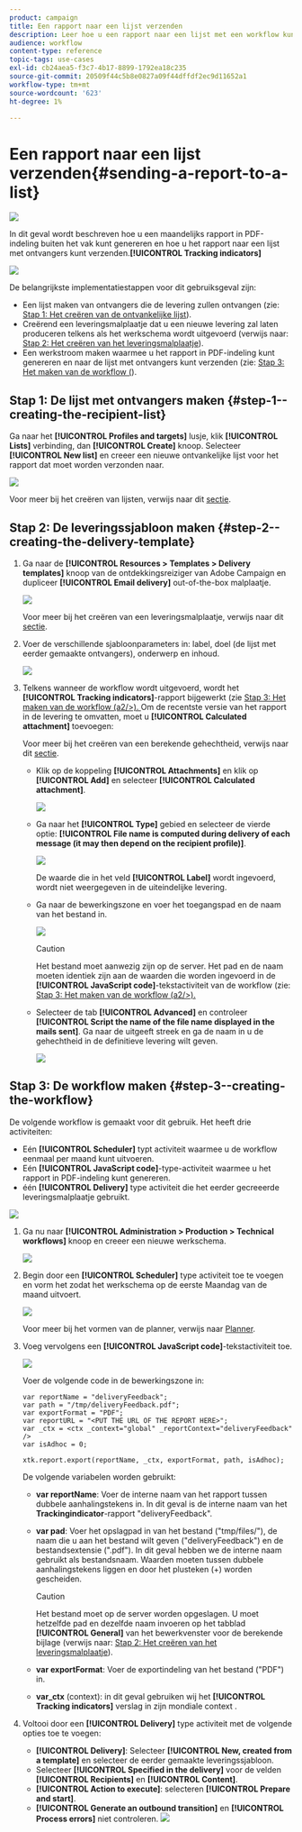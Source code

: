 ```yaml
---
product: campaign
title: Een rapport naar een lijst verzenden
description: Leer hoe u een rapport naar een lijst met een workflow kunt verzenden
audience: workflow
content-type: reference
topic-tags: use-cases
exl-id: cb24aea5-f3c7-4b17-8899-1792ea18c235
source-git-commit: 20509f44c5b8e0827a09f44dffdf2ec9d11652a1
workflow-type: tm+mt
source-wordcount: '623'
ht-degree: 1%

---
```


# Een rapport naar een lijst verzenden{#sending-a-report-to-a-list}

![](../../assets/common.svg)

In dit geval wordt beschreven hoe u een maandelijks rapport in PDF-indeling buiten het vak kunt genereren en hoe u het rapport naar een lijst met ontvangers kunt verzenden.**[!UICONTROL Tracking indicators]**

![](assets/use_case_report_intro.png)

De belangrijkste implementatiestappen voor dit gebruiksgeval zijn:

* Een lijst maken van ontvangers die de levering zullen ontvangen (zie: [Stap 1: Het creëren van de ontvankelijke lijst](#step-1--creating-the-recipient-list)).
* Creërend een leveringsmalplaatje dat u een nieuwe levering zal laten produceren telkens als het werkschema wordt uitgevoerd (verwijs naar: [Stap 2: Het creëren van het leveringsmalplaatje](#step-2--creating-the-delivery-template)).
* Een werkstroom maken waarmee u het rapport in PDF-indeling kunt genereren en naar de lijst met ontvangers kunt verzenden (zie: [Stap 3: Het maken van de workflow (](#step-3--creating-the-workflow)).

## Stap 1: De lijst met ontvangers maken {#step-1--creating-the-recipient-list}

Ga naar het **[!UICONTROL Profiles and targets]** lusje, klik **[!UICONTROL Lists]** verbinding, dan **[!UICONTROL Create]** knoop. Selecteer **[!UICONTROL New list]** en creeer een nieuwe ontvankelijke lijst voor het rapport dat moet worden verzonden naar.

![](assets/use_case_report_1.png)

Voor meer bij het creëren van lijsten, verwijs naar dit [sectie](../../platform/using/creating-and-managing-lists.md).

## Stap 2: De leveringssjabloon maken {#step-2--creating-the-delivery-template}

1. Ga naar de **[!UICONTROL Resources > Templates > Delivery templates]** knoop van de ontdekkingsreiziger van Adobe Campaign en dupliceer **[!UICONTROL Email delivery]** out-of-the-box malplaatje.

   ![](assets/use_case_report_2.png)

   Voor meer bij het creëren van een leveringsmalplaatje, verwijs naar dit [sectie](../../delivery/using/about-templates.md).

1. Voer de verschillende sjabloonparameters in: label, doel (de lijst met eerder gemaakte ontvangers), onderwerp en inhoud.

   ![](assets/use_case_report_3.png)

1. Telkens wanneer de workflow wordt uitgevoerd, wordt het **[!UICONTROL Tracking indicators]**-rapport bijgewerkt (zie [Stap 3: Het maken van de workflow (a2/>). ](#step-3--creating-the-workflow) Om de recentste versie van het rapport in de levering te omvatten, moet u **[!UICONTROL Calculated attachment]** toevoegen:

   Voor meer bij het creëren van een berekende gehechtheid, verwijs naar dit [sectie](../../delivery/using/attaching-files.md#creating-a-calculated-attachment).

   * Klik op de koppeling **[!UICONTROL Attachments]** en klik op **[!UICONTROL Add]** en selecteer **[!UICONTROL Calculated attachment]**.

      ![](assets/use_case_report_4.png)

   * Ga naar het **[!UICONTROL Type]** gebied en selecteer de vierde optie: **[!UICONTROL File name is computed during delivery of each message (it may then depend on the recipient profile)]**.

      ![](assets/use_case_report_5.png)

      De waarde die in het veld **[!UICONTROL Label]** wordt ingevoerd, wordt niet weergegeven in de uiteindelijke levering.

   * Ga naar de bewerkingszone en voer het toegangspad en de naam van het bestand in.

      ![](assets/use_case_report_6.png)

      >[!CAUTION]
      >
      >Het bestand moet aanwezig zijn op de server. Het pad en de naam moeten identiek zijn aan de waarden die worden ingevoerd in de **[!UICONTROL JavaScript code]**-tekstactiviteit van de workflow (zie: [Stap 3: Het maken van de workflow (a2/>).](#step-3--creating-the-workflow)

   * Selecteer de tab **[!UICONTROL Advanced]** en controleer **[!UICONTROL Script the name of the file name displayed in the mails sent]**. Ga naar de uitgeeft streek en ga de naam in u de gehechtheid in de definitieve levering wilt geven.

      ![](assets/use_case_report_6bis.png)

## Stap 3: De workflow maken {#step-3--creating-the-workflow}

De volgende workflow is gemaakt voor dit gebruik. Het heeft drie activiteiten:

* Eén **[!UICONTROL Scheduler]** typt activiteit waarmee u de workflow eenmaal per maand kunt uitvoeren.
* Eén **[!UICONTROL JavaScript code]**-type-activiteit waarmee u het rapport in PDF-indeling kunt genereren.
* één **[!UICONTROL Delivery]** type activiteit die het eerder gecreeerde leveringsmalplaatje gebruikt.

![](assets/use_case_report_8.png)

1. Ga nu naar **[!UICONTROL Administration > Production > Technical workflows]** knoop en creeer een nieuwe werkschema.

   ![](assets/use_case_report_7.png)

1. Begin door een **[!UICONTROL Scheduler]** type activiteit toe te voegen en vorm het zodat het werkschema op de eerste Maandag van de maand uitvoert.

   ![](assets/use_case_report_9.png)

   Voor meer bij het vormen van de planner, verwijs naar [Planner](scheduler.md).

1. Voeg vervolgens een **[!UICONTROL JavaScript code]**-tekstactiviteit toe.

   ![](assets/use_case_report_10.png)

   Voer de volgende code in de bewerkingszone in:

   ```
   var reportName = "deliveryFeedback";
   var path = "/tmp/deliveryFeedback.pdf";
   var exportFormat = "PDF";
   var reportURL = "<PUT THE URL OF THE REPORT HERE>";
   var _ctx = <ctx _context="global" _reportContext="deliveryFeedback" />
   var isAdhoc = 0;
   
   xtk.report.export(reportName, _ctx, exportFormat, path, isAdhoc);
   ```

   De volgende variabelen worden gebruikt:

   * **var reportName**: Voer de interne naam van het rapport tussen dubbele aanhalingstekens in. In dit geval is de interne naam van het **Trackingindicator**-rapport &quot;deliveryFeedback&quot;.
   * **var pad**: Voer het opslagpad in van het bestand (&quot;tmp/files/&quot;), de naam die u aan het bestand wilt geven (&quot;deliveryFeedback&quot;) en de bestandsextensie (&quot;.pdf&quot;). In dit geval hebben we de interne naam gebruikt als bestandsnaam. Waarden moeten tussen dubbele aanhalingstekens liggen en door het plusteken (+) worden gescheiden.

      >[!CAUTION]
      >
      >Het bestand moet op de server worden opgeslagen. U moet hetzelfde pad en dezelfde naam invoeren op het tabblad **[!UICONTROL General]** van het bewerkvenster voor de berekende bijlage (verwijs naar: [Stap 2: Het creëren van het leveringsmalplaatje](#step-2--creating-the-delivery-template)).

   * **var exportFormat**: Voer de exportindeling van het bestand (&quot;PDF&quot;) in.
   * **var_ctx** (context): in dit geval gebruiken wij het  **[!UICONTROL Tracking indicators]** verslag in zijn mondiale context .

1. Voltooi door een **[!UICONTROL Delivery]** type activiteit met de volgende opties toe te voegen:

   * **[!UICONTROL Delivery]**: Selecteer  **[!UICONTROL New, created from a template]** en selecteer de eerder gemaakte leveringssjabloon.
   * Selecteer **[!UICONTROL Specified in the delivery]** voor de velden **[!UICONTROL Recipients]** en **[!UICONTROL Content]**.
   * **[!UICONTROL Action to execute]**: selecteren  **[!UICONTROL Prepare and start]**.
   * **[!UICONTROL Generate an outbound transition]** en **[!UICONTROL Process errors]** niet controleren.
   ![](assets/use_case_report_11.png)
